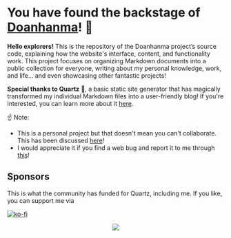 # You have found the backstage of [Doanhanma](https://phdoanh.github.io/doanhanma/)! 👏

**Hello explorers!** This is the repository of the Doanhanma project’s source code, explaining how the website's interface, content, and functionality work. This project focuses on organizing Markdown documents into a public collection for everyone, writing about my personal knowledge, work, and life... and even showcasing other fantastic projects! 

**Special thanks to Quartz** 🙏, a basic static site generator that has magically transformed my individual Markdown files into a user-friendly blog! If you're interested, you can learn more about it [here](https://quartz.jzhao.xyz/).

☝️ Note:
- This is a personal project but that doesn't mean you can't collaborate. This has been discussed [here](https://github.com/PhDoanh/doanhanma/discussions/39)!
- I would appreciate it if you find a web bug and report it to me through [this](https://github.com/PhDoanh/doanhanma/issues/new?assignees=&labels=bug&projects=&template=bug_report.yml&title=%5BBug%5D+)!

## Sponsors
This is what the community has funded for Quartz, including me. If you like, you can support me via 

[![ko-fi](https://ko-fi.com/img/githubbutton_sm.svg)](https://ko-fi.com/M4M111S8CI)

<p align="center">
  <a href="https://github.com/sponsors/jackyzha0">
    <img src="https://cdn.jsdelivr.net/gh/jackyzha0/jackyzha0/sponsorkit/sponsors.svg" />
  </a>
</p>
